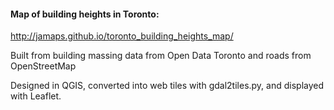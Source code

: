 #### Map of building heights in Toronto:

http://jamaps.github.io/toronto_building_heights_map/

Built from building massing data from Open Data Toronto and roads from OpenStreetMap 

Designed in QGIS, converted into web tiles with gdal2tiles.py, and displayed with Leaflet.

